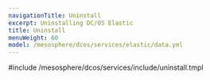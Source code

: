 ```yaml
---
navigationTitle: Uninstall
excerpt: Uninstalling DC/OS Elastic
title: Uninstall
menuWeight: 60
model: /mesosphere/dcos/services/elastic/data.yml
---
```


#include /mesosphere/dcos/services/include/uninstall.tmpl
